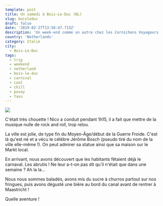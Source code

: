 ```yaml
---
template: post
title: Un samedi à Bois-Le-Duc (NL)
slug: boisleduc
draft: false
date: '2019-02-27T13:58:47.715Z'
description: 'Un week-end comme un autre chez les Cornichons Voyageurs : sur la route...'
country: 'Netherlands'
category: Italie
city:
  - Bois-Le-Duc
tags:
  - trip
  - weekend
  - netherland
  - bois-le-duc
  - carnival
  - cool
  - chill
  - posey
  - tavu
---
```


![](/media/52692466_2290029051040545_7488926958395326464_n.jpg)

C'était très chouette ! Nico a conduit pendant 1h15, il a fait que mettre de la musique nulle de rock and roll, trop relou.

La ville est jolie, de type fin du Moyen-Âge/début de la Guerre Froide. C'est là qu'est né et a vécu le célèbre Jérôme Bosch (pseudo tiré du nom de la ville elle-même !). On peut admirer sa statue ainsi que sa maison sur le Markt local.

En arrivant, nous avons découvert que les habitants fêtaient déjà le carnaval. Les abrutis ! Ne leur a-t-on pas dit qu'il n'était que dans une semaine ? Ah la la...

Nous nous sommes baladés, avons mis du sucre à churros partout sur nos fringues, puis avons dégusté une bière au bord du canal avant de rentrer à Maastricht !

Quelle aventure !
